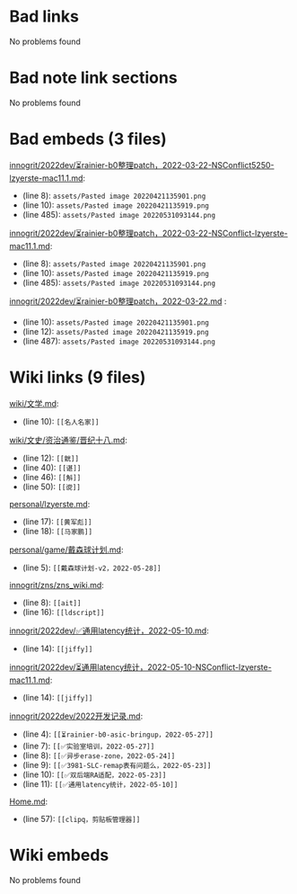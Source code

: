 # Bad links 
No problems found



# Bad note link sections
No problems found



# Bad embeds (3 files)
[innogrit/2022dev/⏳rainier-b0整理patch，2022-03-22-NSConflict5250-lzyerste-mac11.1.md](innogrit/2022dev/⏳rainier-b0整理patch，2022-03-22-NSConflict5250-lzyerste-mac11.1.md): 
- (line 8): `assets/Pasted image 20220421135901.png`
- (line 10): `assets/Pasted image 20220421135919.png`
- (line 485): `assets/Pasted image 20220531093144.png`


[innogrit/2022dev/⏳rainier-b0整理patch，2022-03-22-NSConflict-lzyerste-mac11.1.md](innogrit/2022dev/⏳rainier-b0整理patch，2022-03-22-NSConflict-lzyerste-mac11.1.md): 
- (line 8): `assets/Pasted image 20220421135901.png`
- (line 10): `assets/Pasted image 20220421135919.png`
- (line 485): `assets/Pasted image 20220531093144.png`


[innogrit/2022dev/⏳rainier-b0整理patch，2022-03-22.md](innogrit/2022dev/⏳rainier-b0整理patch，2022-03-22.md) : 
- (line 10): `assets/Pasted image 20220421135901.png`
- (line 12): `assets/Pasted image 20220421135919.png`
- (line 487): `assets/Pasted image 20220531093144.png`


# Wiki links (9 files)
[wiki/文学.md](wiki/文学.md): 
- (line 10): `[[名人名家]]`


[wiki/文史/资治通鉴/晋纪十八.md](wiki/文史/资治通鉴/晋纪十八.md): 
- (line 12): `[[皝]]`
- (line 40): `[[谌]]`
- (line 46): `[[斛]]`
- (line 50): `[[谠]]`


[personal/lzyerste.md](personal/lzyerste.md): 
- (line 17): `[[黄军彪]]`
- (line 18): `[[马家鹏]]`


[personal/game/戴森球计划.md](personal/game/戴森球计划.md): 
- (line 5): `[[戴森球计划-v2，2022-05-28]]`


[innogrit/zns/zns_wiki.md](innogrit/zns/zns_wiki.md): 
- (line 8): `[[ait]]`
- (line 16): `[[ldscript]]`


[innogrit/2022dev/✅通用latency统计，2022-05-10.md](innogrit/2022dev/✅通用latency统计，2022-05-10.md): 
- (line 14): `[[jiffy]]`


[innogrit/2022dev/⏳通用latency统计，2022-05-10-NSConflict-lzyerste-mac11.1.md](innogrit/2022dev/⏳通用latency统计，2022-05-10-NSConflict-lzyerste-mac11.1.md): 
- (line 14): `[[jiffy]]`


[innogrit/2022dev/2022开发记录.md](innogrit/2022dev/2022开发记录.md): 
- (line 4): `[[⏳rainier-b0-asic-bringup，2022-05-27]]`
- (line 7): `[[✅实验室培训，2022-05-27]]`
- (line 8): `[[✅异步erase-zone，2022-05-24]]`
- (line 9): `[[✅3981-SLC-remap表有问题么，2022-05-23]]`
- (line 10): `[[✅双后端RA适配，2022-05-23]]`
- (line 11): `[[✅通用latency统计，2022-05-10]]`


[Home.md](Home.md): 
- (line 57): `[[clipq，剪贴板管理器]]`




# Wiki embeds 
No problems found

